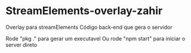 # StreamElements-overlay-zahir
Overlay para streamElements
  Código back-end que gera o servidor

  Rode "pkg ." para gerar um executavel
  Ou rode "npm start" para iniciar o server direto